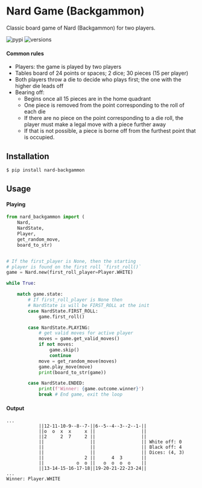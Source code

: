 # Nard Game (Backgammon)

Classic board game of Nard (Backgammon) for two players.

![pypi](https://img.shields.io/pypi/v/nard-backgammon.svg)
![versions](https://img.shields.io/pypi/pyversions/nard-backgammon.svg)



#### Common rules
- Players: the game is played by two players
- Tables board of 24 points or spaces; 2 dice; 30 pieces (15 per player)
- Both players throw a die to decide who plays first; the one with the higher die leads off
- Bearing off:
  - Begins once all 15 pieces are in the home quadrant
  - One piece is removed from the point corresponding to the roll of each die
  - If there are no piece on the point corresponding to a die roll, the player must make a legal move with a piece further away
  - If that is not possible, a piece is borne off from the furthest point that is occupied.

## Installation

```bash
$ pip install nard-backgammon
```

## Usage


#### Playing
```python
from nard_backgammon import (
    Nard, 
    NardState, 
    Player, 
    get_random_move, 
    board_to_str)


# If the first_player is None, then the starting
# player is found on the first roll `first_roll()`
game = Nard.new(first_roll_player=Player.WHITE)

while True:

    match game.state:
        # If first_roll_player is None then 
        # NardState is will be FIRST_ROLL at the init
        case NardState.FIRST_ROLL:
            game.first_roll()

        case NardState.PLAYING:
            # get valid moves for active player
            moves = game.get_valid_moves()
            if not moves:
                game.skip()
                continue
            move = get_random_move(moves)
            game.play_move(move)
            print(board_to_str(game))

        case NardState.ENDED:
            print(f'Winner: {game.outcome.winner}')
            break # End game, exit the loop
```

#### Output
```text
...
            ||12-11-10-9--8--7-||6--5--4--3--2--1-||
            ||o  o  x  x     x ||                 ||
            ||2     2  7     2 ||                 ||
            ||                 ||                 || White off: 0
            ||                 ||                 || Black off: 4
            ||                 ||                 || Dices: (4, 3)
            ||               2 ||      4  3       ||
            ||            o  o ||   o  o  o  o    ||
            ||13-14-15-16-17-18||19-20-21-22-23-24||
...
Winner: Player.WHITE
```
